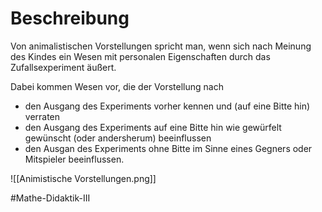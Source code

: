 # Beschreibung
Von animalistischen Vorstellungen spricht man, wenn sich nach Meinung des Kindes ein Wesen mit personalen Eigenschaften durch das Zufallsexperiment äußert.

Dabei kommen Wesen vor, die der Vorstellung nach
- den Ausgang des Experiments vorher kennen und (auf eine Bitte hin) verraten
- den Ausgang des Experiments auf eine Bitte hin wie gewürfelt gewünscht (oder andersherum) beeinflussen 
- den Ausgan des Experiments ohne Bitte im Sinne eines Gegners oder Mitspieler beeinflussen.

![[Animistische Vorstellungen.png]]

#Mathe-Didaktik-III 


